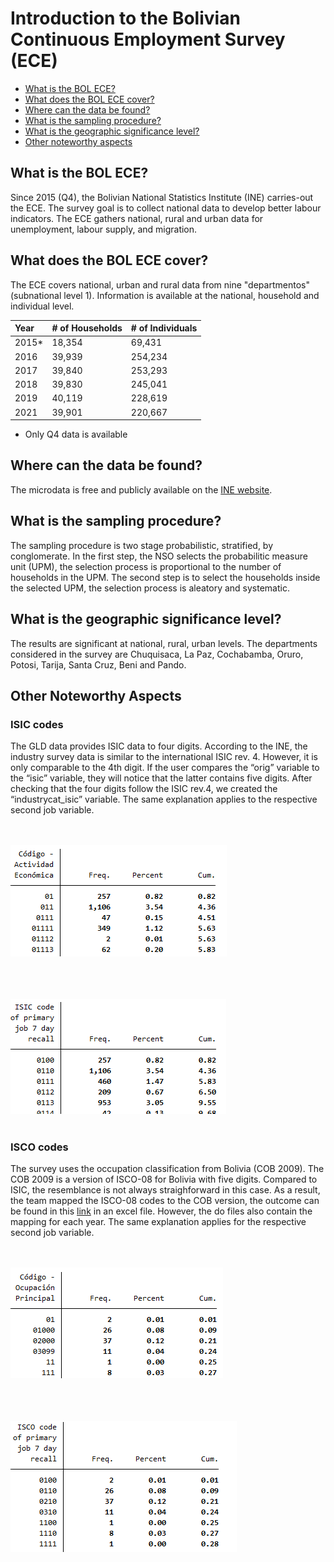 Introduction to the Bolivian Continuous Employment Survey (ECE) 
================

- [What is the BOL ECE?](#what-is-the-bol-ece)
- [What does the BOL ECE cover?](#what-does-the-bol-ece-cover)
- [Where can the data be found?](#where-can-the-data-be-found)
- [What is the sampling procedure?](#what-is-the-sampling-procedure)
- [What is the geographic significance level?](#what-is-the-geographic-significance-level)
- [Other noteworthy aspects](#other-noteworthy-aspects)

## What is the BOL ECE?

Since 2015 (Q4), the Bolivian National Statistics Institute (INE) carries-out the ECE. The survey goal is to collect national data to develop better labour indicators. The ECE gathers national, rural and urban data for unemployment, labour supply, and migration. 

## What does the BOL ECE cover?

The ECE covers national, urban and rural data from nine "departmentos" (subnational level 1). Information is available at the national, household and individual level.

| Year	    | # of Households	| # of Individuals	|
| :-------	| :--------		    | :--------	 	      |
| 2015*	    | 18,354          | 69,431           |
| 2016	    | 39,939          | 254,234	          |
| 2017	    | 39,840          | 253,293           |
| 2018	    | 39,830          | 245,041	          
| 2019	    | 40,119          | 228,619           |
| 2021	    | 39,901          | 220,667	          
* Only Q4 data is available
  
## Where can the data be found?

The microdata is free and publicly available on the [INE website](https://www.ine.gob.bo/index.php/censos-y-banco-de-datos/censos/bases-de-datos-encuestas-sociales/).

## What is the sampling procedure?

The sampling procedure is two stage probabilistic, stratified, by conglomerate. In the first step, the NSO selects the probabilitic measure unit (UPM), the selection process is proportional to the number of households in the UPM. The second step is to select the households inside the selected UPM, the selection process is aleatory and systematic. 

## What is the geographic significance level?

The results are significant at national, rural, urban levels. The departments considered in the survey are Chuquisaca, La Paz, Cochabamba, Oruro, Potosi, Tarija, Santa Cruz, Beni and Pando.

## Other Noteworthy Aspects 

### ISIC codes
The GLD data provides ISIC data to four digits. According to the INE, the industry survey data is similar to the international ISIC rev. 4. However, it is only comparable to the 4th digit.  If the user compares the “orig” variable to the “isic” variable, they will notice that the latter contains five digits. After checking that the four digits follow the ISIC rev.4, we created the “industrycat_isic” variable. The same explanation applies to the respective second job variable.


<br></br>
![ISIC_codes](utilities/isicorig.PNG)
<br></br>

<br></br>
![ISIC_codes](utilities/isic.PNG)
<br></br>

### ISCO codes
The survey uses the occupation classification from Bolivia (COB 2009). The COB 2009 is a version of ISCO-08 for Bolivia with five digits. Compared to ISIC, the resemblance is not always straighforward in this case. As a result, the team mapped the ISCO-08 codes to the COB version, the outcome can be found in this [link](utilities/Classification_ISCO_COB.xlsx) in an excel file. However, the do files also contain the mapping for each year. The same explanation applies for the respective second job variable.   


<br></br>
![ISCO_codes](utilities/iscoorig.PNG)
<br></br>

<br></br>
![ISCO_codes](utilities/isco.PNG)
<br></br>

